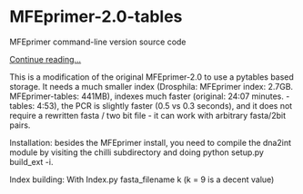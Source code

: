 MFEprimer-2.0-tables
=================

MFEprimer command-line version source code

[Continue reading...](https://github.com/quwubin/MFEprimer/wiki/Manual)


This is a modification of the original MFEprimer-2.0 to use a pytables based
storage.
It needs a much smaller index (Drosphila: MFEprimer index: 2.7GB. MFEprimer-tables: 441MB),
indexes much faster (original: 24:07 minutes. -tables: 4:53), the PCR is slightly faster (0.5 vs 0.3 seconds),
and it does not require a rewritten fasta / two bit file - it can work with arbitrary fasta/2bit pairs.

Installation:
besides the MFEprimer install, you need to compile the dna2int module by visiting the chilli subdirectory
and doing python setup.py build_ext -i.

Index building:
With Index.py fasta_filename k (k = 9 is a decent value)


